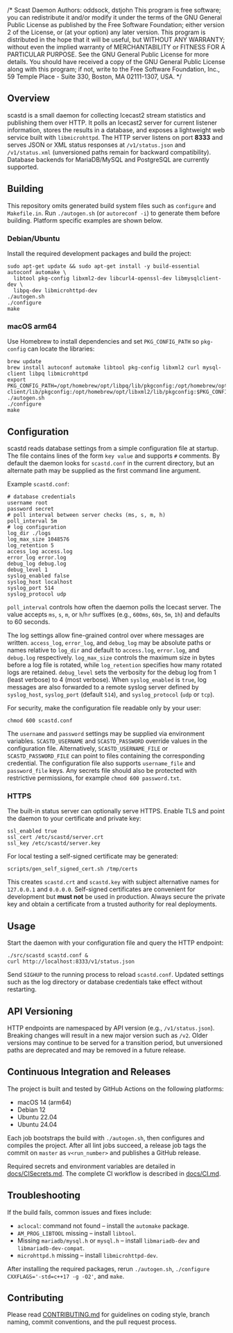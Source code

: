 /* Scast Daemon
Authors: oddsock, dstjohn
This program is free software; you can
redistribute it and/or modify it under the terms of the GNU General Public License as published by
the Free Software Foundation; either version 2 of the License, or (at your option) any later
version. This program is distributed in the hope that it will be useful, but WITHOUT ANY WARRANTY;
without even the implied warranty of MERCHANTABILITY or FITNESS FOR A PARTICULAR PURPOSE.  See the
GNU General Public License for more details. You should have received a copy of the GNU General
Public License along with this program; if not, write to the Free Software Foundation, Inc., 59
Temple Place - Suite 330, Boston, MA 02111-1307, USA.
*/

Overview
--------
scastd is a small daemon for collecting Icecast2 stream statistics and
publishing them over HTTP.  It polls an Icecast2 server for current
listener information, stores the results in a database, and exposes a
lightweight web service built with `libmicrohttpd`.  The HTTP server
listens on port **8333** and serves JSON or XML status responses at
`/v1/status.json` and `/v1/status.xml` (unversioned paths remain for
backward compatibility).  Database backends for MariaDB/MySQL
and PostgreSQL are currently supported.

Building
--------
This repository omits generated build system files such as `configure` and
`Makefile.in`. Run `./autogen.sh` (or `autoreconf -i`) to generate them before
building. Platform specific examples are shown below.

### Debian/Ubuntu

Install the required development packages and build the project:

```
sudo apt-get update && sudo apt-get install -y build-essential autoconf automake \
  libtool pkg-config libxml2-dev libcurl4-openssl-dev libmysqlclient-dev \
  libpq-dev libmicrohttpd-dev
./autogen.sh
./configure
make
```

### macOS arm64

Use Homebrew to install dependencies and set `PKG_CONFIG_PATH` so `pkg-config`
can locate the libraries:

```
brew update
brew install autoconf automake libtool pkg-config libxml2 curl mysql-client libpq libmicrohttpd
export PKG_CONFIG_PATH=/opt/homebrew/opt/libpq/lib/pkgconfig:/opt/homebrew/opt/mysql-client/lib/pkgconfig:/opt/homebrew/opt/libxml2/lib/pkgconfig:$PKG_CONFIG_PATH
./autogen.sh
./configure
make
```

Configuration
-------------
scastd reads database settings from a simple configuration file at
startup. The file contains lines of the form `key value` and supports
`#` comments. By default the daemon looks for `scastd.conf` in the
current directory, but an alternate path may be supplied as the first
command line argument.

Example `scastd.conf`:

```
# database credentials
username root
password secret
# poll interval between server checks (ms, s, m, h)
poll_interval 5m
# log configuration
log_dir ./logs
log_max_size 1048576
log_retention 5
access_log access.log
error_log error.log
debug_log debug.log
debug_level 1
syslog_enabled false
syslog_host localhost
syslog_port 514
syslog_protocol udp
```

`poll_interval` controls how often the daemon polls the Icecast server. The value
accepts `ms`, `s`, `m`, or `h`/`hr` suffixes (e.g., `600ms`, `60s`, `5m`, `1h`) and
defaults to 60 seconds.

The log settings allow fine-grained control over where messages are
written. `access_log`, `error_log`, and `debug_log` may be absolute
paths or names relative to `log_dir` and default to `access.log`,
`error.log`, and `debug.log` respectively. `log_max_size` controls the
maximum size in bytes before a log file is rotated, while
`log_retention` specifies how many rotated logs are retained. `debug_level`
sets the verbosity for the debug log from 1 (least verbose) to 4 (most verbose).
When `syslog_enabled` is `true`, log messages are also forwarded to a
remote syslog server defined by `syslog_host`, `syslog_port` (default
`514`), and `syslog_protocol` (`udp` or `tcp`).

For security, make the configuration file readable only by your user:

```
chmod 600 scastd.conf
```

The `username` and `password` settings may be supplied via environment
variables. `SCASTD_USERNAME` and `SCASTD_PASSWORD` override values in the
configuration file. Alternatively, `SCASTD_USERNAME_FILE` or
`SCASTD_PASSWORD_FILE` can point to files containing the corresponding
credential. The configuration file also supports `username_file` and
`password_file` keys. Any secrets file should also be protected with
restrictive permissions, for example `chmod 600 password.txt`.

### HTTPS

The built-in status server can optionally serve HTTPS. Enable TLS and
point the daemon to your certificate and private key:

```
ssl_enabled true
ssl_cert /etc/scastd/server.crt
ssl_key /etc/scastd/server.key
```

For local testing a self-signed certificate may be generated:

```
scripts/gen_self_signed_cert.sh /tmp/certs
```

This creates `scastd.crt` and `scastd.key` with subject alternative
names for `127.0.0.1` and `0.0.0.0`. Self-signed certificates are
convenient for development but **must not** be used in production.
Always secure the private key and obtain a certificate from a trusted
authority for real deployments.

Usage
-----
Start the daemon with your configuration file and query the HTTP
endpoint:

```
./src/scastd scastd.conf &
curl http://localhost:8333/v1/status.json
```

Send `SIGHUP` to the running process to reload `scastd.conf`. Updated
settings such as the log directory or database credentials take effect
without restarting.

API Versioning
--------------
HTTP endpoints are namespaced by API version (e.g., `/v1/status.json`).
Breaking changes will result in a new major version such as `/v2`. Older
versions may continue to be served for a transition period, but
unversioned paths are deprecated and may be removed in a future release.

Continuous Integration and Releases
-----------------------------------
The project is built and tested by GitHub Actions on the following
platforms:

- macOS 14 (arm64)
- Debian 12
- Ubuntu 22.04
- Ubuntu 24.04

Each job bootstraps the build with `./autogen.sh`, then configures and
compiles the project. After all lint jobs succeed, a release job tags
the commit on `master` as `v<run_number>` and publishes a GitHub release.

Required secrets and environment variables are detailed in
[docs/CISecrets.md](docs/CISecrets.md).  The complete CI workflow is
described in [docs/CI.md](docs/CI.md).


Troubleshooting
---------------
If the build fails, common issues and fixes include:

- `aclocal`: command not found – install the `automake` package.
- `AM_PROG_LIBTOOL` missing – install `libtool`.
- Missing `mariadb/mysql.h` or `mysql.h` – install `libmariadb-dev` and `libmariadb-dev-compat`.
- `microhttpd.h` missing – install `libmicrohttpd-dev`.

After installing the required packages, rerun `./autogen.sh`,
`./configure CXXFLAGS='-std=c++17 -g -O2'`, and `make`.

Contributing
------------

Please read [CONTRIBUTING.md](CONTRIBUTING.md) for guidelines on coding style, branch naming,
commit conventions, and the pull request process.
